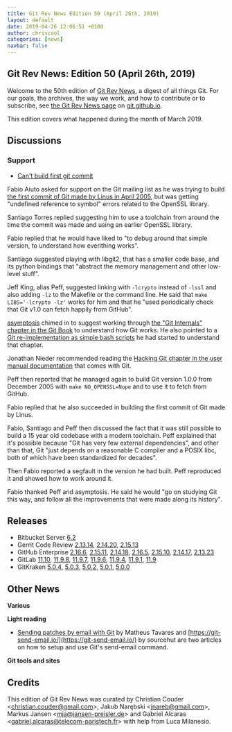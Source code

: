 ```yaml
---
title: Git Rev News Edition 50 (April 26th, 2019)
layout: default
date: 2019-04-26 12:06:51 +0100
author: chriscool
categories: [news]
navbar: false
---
```


## Git Rev News: Edition 50 (April 26th, 2019)

Welcome to the 50th edition of [Git Rev News](https://git.github.io/rev_news/rev_news/),
a digest of all things Git. For our goals, the archives, the way we work, and how to contribute or to
subscribe, see [the Git Rev News page](https://git.github.io/rev_news/rev_news/) on [git.github.io](http://git.github.io).

This edition covers what happened during the month of March 2019.

## Discussions

<!---
### General
-->

<!---
### Reviews
-->


### Support

* [Can't build first git commit](https://public-inbox.org/git/1551729517.4092.1.camel@libero.it/)

Fabio Aiuto asked for support on the Git mailing list as he was trying
to build [the first commit of Git made by Linus in April 2005](https://github.com/git/git/commit/e83c5163316f89bfbde7d9ab23),
but was getting "undefined reference to symbol" errors related to the OpenSSL library.

Santiago Torres replied suggesting him to use a toolchain from around
the time the commit was made and using an earlier OpenSSL library.

Fabio replied that he would have liked to "to debug around that simple
version, to understand how everithing works".

Santiago suggested playing with libgit2, that has a smaller code base,
and its python bindings that "abstract the memory management and other
low-level stuff".

Jeff King, alias Peff, suggested linking with `-lcrypto` instead of
`-lssl` and also adding `-lz` to the Makefile or the command line.
He said that `make LIBS='-lcrypto -lz'` works for him and that he
"used periodically check that Git v1.0 can fetch happily from GitHub".

[asymptosis](https://public-inbox.org/git/20190304214829.GA573@sleipnir/)
chimed in to suggest working through
[the "Git Internals" chapter in the Git Book](https://git-scm.com/book/en/v2/Git-Internals-Plumbing-and-Porcelain)
to understand how Git works. He also pointed to a
[Git re-implementation as simple bash scripts](https://notabug.org/cryptarch/sgit)
he had started to understand that chapter.

Jonathan Nieder recommended reading the
[Hacking Git chapter in the user manual documentation](https://www.kernel.org/pub/software/scm/git/docs/user-manual.html#hacking-git)
that comes with Git.

Peff then reported that he managed again to build Git version 1.0.0
from December 2005 with `make NO_OPENSSL=Nope` and to use it to fetch
from GitHub.

Fabio replied that he also succeeded in building the first commit of
Git made by Linus.

Fabio, Santiago and Peff then discussed the fact that it was still
possible to build a 15 year old codebase with a modern toolchain. Peff
explained that it's possible because "Git has very few external
dependencies", and other than that, Git "just depends on a reasonable
C compiler and a POSIX libc, both of which have been standardized for
decades".

Then Fabio reported a segfault in the version he had built. Peff
reproduced it and showed how to work around it.

Fabio thanked Peff and asymptosis. He said he would "go on studying
Git this way, and follow all the improvements that were made along its
history".


<!---
## Developer Spotlight:
-->

## Releases

+ Bitbucket Server [6.2](https://confluence.atlassian.com/bitbucketserver/bitbucket-server-release-notes-872139866.html)
+ Gerrit Code Review [2.13.14](https://www.gerritcodereview.com/2.13.html#21314),
[2.14.20](https://www.gerritcodereview.com/2.14.html#21420),
[2.15.13](https://www.gerritcodereview.com/2.15.html#21513)
+ GitHub Enterprise [2.16.6](https://enterprise.github.com/releases/2.16.6/notes),
[2.15.11](https://enterprise.github.com/releases/2.15.11/notes),
[2.14.18](https://enterprise.github.com/releases/2.14.18/notes),
[2.16.5](https://enterprise.github.com/releases/2.16.5/notes),
[2.15.10](https://enterprise.github.com/releases/2.15.10/notes),
[2.14.17](https://enterprise.github.com/releases/2.14.17/notes),
[2.13.23](https://enterprise.github.com/releases/2.13.23/notes)
+ GitLab [11.10](https://about.gitlab.com/2019/04/22/gitlab-11-10-released/),
[11.9.8](https://about.gitlab.com/2019/04/11/gitlab-11-9-8-released/),
[11.9.7](https://about.gitlab.com/2019/04/10/critical-security-release-gitlab-11-dot-9-dot-7-released/),
[11.9.6](https://about.gitlab.com/2019/04/04/gitlab-11-9-6-released/),
[11.9.4](https://about.gitlab.com/2019/04/01/security-release-gitlab-11-dot-9-dot-4-released/),
[11.9.1](https://about.gitlab.com/2019/03/26/gitlab-11-9-1-released/),
[11.9](https://about.gitlab.com/2019/03/22/gitlab-11-9-released/)
+ GitKraken [5.0.4](https://support.gitkraken.com/release-notes/current),
[5.0.3](https://support.gitkraken.com/release-notes/current),
[5.0.2](https://support.gitkraken.com/release-notes/current),
[5.0.1](https://support.gitkraken.com/release-notes/current),
[5.0.0](https://support.gitkraken.com/release-notes/current)

## Other News

__Various__


__Light reading__

* [Sending patches by email with Git](https://flusp.ime.usp.br/git/2019/02/15/sending-patches-by-email-with-git/)
  by Matheus Tavares and [https://git-send-email.io/](https://git-send-email.io/)
  by sourcehut are two articles on how to setup and use Git's send-email
  command.

__Git tools and sites__


## Credits

This edition of Git Rev News was curated by
Christian Couder &lt;<christian.couder@gmail.com>&gt;,
Jakub Narębski &lt;<jnareb@gmail.com>&gt;,
Markus Jansen &lt;<mja@jansen-preisler.de>&gt; and
Gabriel Alcaras &lt;<gabriel.alcaras@telecom-paristech.fr>&gt;
with help from Luca Milanesio.
